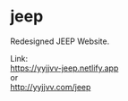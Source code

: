 # jeep
Redesigned JEEP Website.

Link:  
https://yyjjvv-jeep.netlify.app <br>
or  
http://yyjjvv.com/jeep
